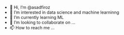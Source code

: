 - 👋 Hi, I’m @asadfiroz
- 👀 I’m interested in data science and machine learninng
- 🌱 I’m currently learning ML 
- 💞️ I’m looking to collaborate on ...
- 📫 How to reach me ...

<!---
asadfiroz/asadfiroz is a ✨ special ✨ repository because its `README.md` (this file) appears on your GitHub profile.
You can click the Preview link to take a look at your changes.
--->
